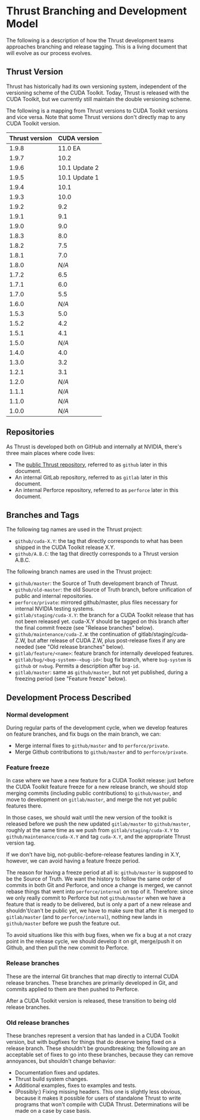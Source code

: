 # Thrust Branching and Development Model

The following is a description of how the Thrust development teams approaches branching and release tagging. This
is a living document that will evolve as our process evolves.

## Thrust Version

Thrust has historically had its own versioning system, independent of the versioning scheme of the CUDA Toolkit.
Today, Thrust is released with the CUDA Toolkit, but we currently still maintain the double versioning scheme.

The following is a mapping from Thrust versions to CUDA Toolkit versions and vice versa. Note that some Thrust versions don't directly map to any CUDA Toolkit version.

| Thrust version    | CUDA version  |
| ----------------- | ------------- |
| 1.9.8             | 11.0 EA       |
| 1.9.7             | 10.2          |
| 1.9.6             | 10.1 Update 2 |
| 1.9.5             | 10.1 Update 1 |
| 1.9.4             | 10.1          |
| 1.9.3             | 10.0          |
| 1.9.2             | 9.2           |
| 1.9.1             | 9.1           |
| 1.9.0             | 9.0           |
| 1.8.3             | 8.0           |
| 1.8.2             | 7.5           |
| 1.8.1             | 7.0           |
| 1.8.0             | *N/A*         |
| 1.7.2             | 6.5           |
| 1.7.1             | 6.0           |
| 1.7.0             | 5.5           |
| 1.6.0             | *N/A*         |
| 1.5.3             | 5.0           |
| 1.5.2             | 4.2           |
| 1.5.1             | 4.1           |
| 1.5.0             | *N/A*         |
| 1.4.0             | 4.0           |
| 1.3.0             | 3.2           |
| 1.2.1             | 3.1           |
| 1.2.0             | *N/A*         |
| 1.1.1             | *N/A*         |
| 1.1.0             | *N/A*         |
| 1.0.0             | *N/A*         |

## Repositories

As Thrust is developed both on GitHub and internally at NVIDIA, there's three main places where code lives:

  * The [public Thrust repository](https://github.com/thrust/thrust), referred to as `github` later in this
    document.
  * An internal GitLab repository, referred to as `gitlab` later in this document.
  * An internal Perforce repository, referred to as `perforce` later in this document.

## Branches and Tags

The following tag names are used in the Thrust project:

  * `github/cuda-X.Y`: the tag that directly corresponds to what has been shipped in the CUDA Toolkit release X.Y.
  * `github/A.B.C`: the tag that directly corresponds to a Thrust version A.B.C.

The following branch names are used in the Thrust project:

  * `github/master`: the Source of Truth development branch of Thrust.
  * `github/old-master`: the old Source of Truth branch, before unification of public and internal repositories.
  * `perforce/private`: mirrored github/master, plus files necessary for internal NVIDIA testing systems.
  * `gitlab/staging/cuda-X.Y`: the branch for a CUDA Toolkit release that has not been released yet. cuda-X.Y should
    be tagged on this branch after the final commit freeze (see "Release branches" below).
  * `github/maintenance/cuda-Z.W`: the continuation of gitlab/staging/cuda-Z.W, but after release of CUDA Z.W, plus
    post-release fixes if any are needed (see "Old release branches" below).
  * `gitlab/feature/<name>`: feature branch for internally developed features.
  * `gitlab/bug/<bug-system>-<bug-id>`: bug fix branch, where `bug-system` is `github` or `nvbug`. Permits a description
    after `bug-id`.
  * `gitlab/master`: same as `github/master`, but not yet published, during a freezing period (see "Feature freeze"
    below).

## Development Process Described

### Normal development

During regular parts of the development cycle, when we develop features on feature branches, and fix bugs on the
main branch, we can:

  * Merge internal fixes to `github/master` and to `perforce/private`.
  * Merge Github contributions to `github/master` and to `perforce/private`.

### Feature freeze

In case where we have a new feature for a CUDA Toolkit release: just before the CUDA Toolkit feature freeze for a
new release branch, we should stop merging commits (including public contributions) to `github/master`, and move to
development on `gitlab/master`, and merge the not yet public features there.

In those cases, we should wait until the new version of the toolkit is released before we push the new updated
`gitlab/master` to `github/master`, roughly at the same time as we push from `gitlab/staging/cuda-X.Y` to
`github/maintenance/cuda-X.Y` and tag `cuda-X.Y`, and the appropriate Thrust version tag.

If we don't have big, not-public-before-release features landing in X.Y, however, we can avoid having a feature
freeze period.

The reason for having a freeze period at all is: `github/master` is supposed to be the Source of Truth. We want the
history to follow the same order of commits in both Git and Perforce, and once a change is merged, we cannot rebase
things that went into `perforce/internal` on top of it. Therefore: since we only really commit to Perforce but not
`github/master` when we have a feature that is ready to be delivered, but is only a part of a new release and
shouldn't/can't be public yet, we have to make sure that after it is merged to `gitlab/master` (and to `perforce/internal`),
nothing new lands in `github/master` before we push the feature out.

To avoid situations like this with bug fixes, when we fix a bug at a not crazy point in the release cycle, we
should develop it on git, merge/push it on Github, and then pull the new commit to Perforce.

### Release branches

These are the internal Git branches that map directly to internal CUDA release branches. These branches are primarily
developed in Git, and commits applied to them are then pushed to Perforce.

After a CUDA Toolkit version is released, these transition to being old release branches.

### Old release branches

These branches represent a version that has landed in a CUDA Toolkit version, but with bugfixes for things that do
deserve being fixed on a release branch. These shouldn't be groundbreaking; the following are an acceptable set of
fixes to go into these branches, because they can remove annoyances, but shouldn't change behavior:

  * Documentation fixes and updates.
  * Thrust build system changes.
  * Additional examples, fixes to examples and tests.
  * (Possibly:) Fixing missing headers. This one is slightly less obvious, because it makes it possible for users
    of standalone Thrust to write programs that won't compile with CUDA Thrust. Determinations will be made on a
    case by case basis.

